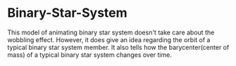 # Binary-Star-System
This model of animating binary star system doesn't take care about the wobbling effect.
However, it does give an idea regarding the orbit of a typical binary star system member.
It also tells how the barycenter(center of mass) of a typical binary star system changes over time.
